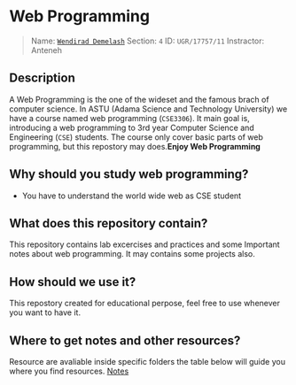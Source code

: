 # Web Programming

> Name: [`Wendirad Demelash`](https://github.com/wendirad)
> Section: `4`
> ID: `UGR/17757/11`
> Instractor: Anteneh

## Description
A Web Programming is the one of the wideset and the famous brach of computer science. In ASTU (Adama Science and Technology University) we have a course named web programming (`CSE3306`). It main goal is, introducing a web programming to 3rd year Computer  Science and Engineering (`CSE`) students. The course only cover basic parts of web programming, but this repostory may does.**Enjoy Web Programming**

## Why should you study web programming?
* You have to understand the world wide web as CSE student


## What does this repository contain?
This repository contains lab excercises and practices and some Important notes about web programming. It may contains some projects also.

## How should we use it?
This repostory created for educational perpose, feel free to use whenever you want to have it.

## Where to get notes and other resources?
Resource are avaliable inside specific folders the table below will guide you where you find resources.
[Notes](NOTES.md)
